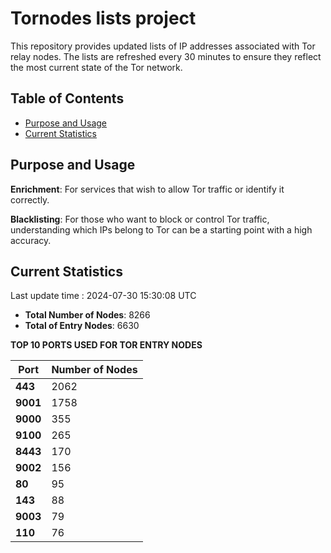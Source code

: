 # Tornodes lists project

This repository provides updated lists of IP addresses associated with Tor relay nodes. The lists are refreshed every 30 minutes to ensure they reflect the most current state of the Tor network.

## Table of Contents

- [Purpose and Usage](#purpose-and-usage)
- [Current Statistics](#current-statistics)


## Purpose and Usage

**Enrichment**: For services that wish to allow Tor traffic or identify it correctly.

**Blacklisting**: For those who want to block or control Tor traffic, understanding which IPs belong to Tor can be a starting point with a high accuracy.

## Current Statistics

Last update time : 2024-07-30 15:30:08 UTC

- **Total Number of Nodes**: 8266
- **Total of Entry Nodes**: 6630

**TOP 10 PORTS USED FOR TOR ENTRY NODES**

| **Port** | **Number of Nodes** |
|------|-----------------|
| **443**   | 2062  |
| **9001**   | 1758  |
| **9000**   | 355  |
| **9100**   | 265  |
| **8443**   | 170  |
| **9002**   | 156  |
| **80**   | 95  |
| **143**   | 88  |
| **9003**   | 79  |
| **110**   | 76  |

